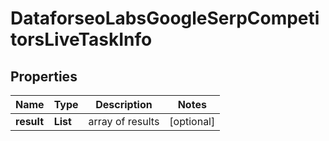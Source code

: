 # DataforseoLabsGoogleSerpCompetitorsLiveTaskInfo


## Properties

| Name | Type | Description | Notes |
|------------ | ------------- | ------------- | -------------|
**result** | **List<DataforseoLabsGoogleSerpCompetitorsLiveResultInfo>** | array of results |[optional]|